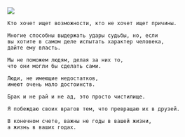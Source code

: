 <!--2017-07-21 21:16:04-->
<img src="/posts/Подборка цитат и афоризмов/im/lincoln.jpg">


    Кто хочет ищет возможности, кто не хочет ищет причины.

>

    Многие способны выдержать удары судьбы, но, если 
    вы хотите в самом деле испытать характер человека,
    дайте ему власть.

>

    Мы не поможем людям, делая за них то, 
    что они могли бы сделать сами.

>

    Люди, не имеющие недостатков, 
    имеют очень мало достоинств.

>

    Брак и не рай и не ад, это просто чистилище.

>

    Я побеждаю своих врагов тем, что превращаю их в друзей.

>

    В конечном счете, важны не годы в вашей жизни, 
    а жизнь в ваших годах.